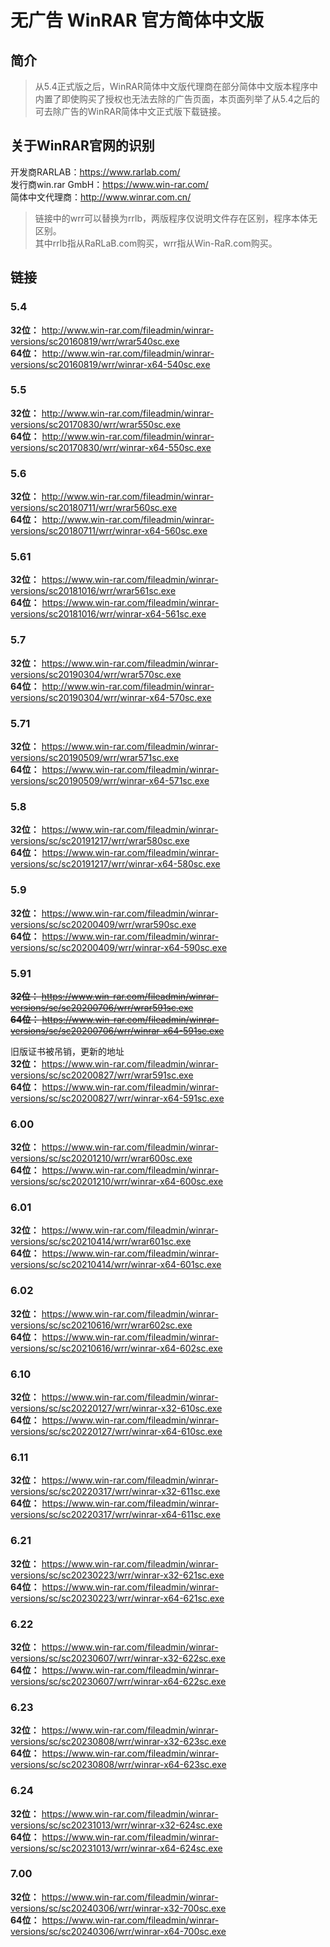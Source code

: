 # 无广告 WinRAR 官方简体中文版
## 简介
> 从5.4正式版之后，WinRAR简体中文版代理商在部分简体中文版本程序中内置了即使购买了授权也无法去除的广告页面，本页面列举了从5.4之后的可去除广告的WinRAR简体中文正式版下载链接。  
## 关于WinRAR官网的识别  
开发商RARLAB：https://www.rarlab.com/  
发行商win.rar GmbH：https://www.win-rar.com/  
简体中文代理商：http://www.winrar.com.cn/  

> 链接中的wrr可以替换为rrlb，两版程序仅说明文件存在区别，程序本体无区别。<br>
> 其中rrlb指从RaRLaB.com购买，wrr指从Win-RaR.com购买。

## 链接  
### 5.4
**32位：** http://www.win-rar.com/fileadmin/winrar-versions/sc20160819/wrr/wrar540sc.exe  
**64位：** http://www.win-rar.com/fileadmin/winrar-versions/sc20160819/wrr/winrar-x64-540sc.exe  

### 5.5  
**32位：** http://www.win-rar.com/fileadmin/winrar-versions/sc20170830/wrr/wrar550sc.exe  
**64位：** http://www.win-rar.com/fileadmin/winrar-versions/sc20170830/wrr/winrar-x64-550sc.exe  

### 5.6  
**32位：** http://www.win-rar.com/fileadmin/winrar-versions/sc20180711/wrr/wrar560sc.exe  
**64位：** http://www.win-rar.com/fileadmin/winrar-versions/sc20180711/wrr/winrar-x64-560sc.exe  

### 5.61  
**32位：** https://www.win-rar.com/fileadmin/winrar-versions/sc20181016/wrr/wrar561sc.exe  
**64位：** https://www.win-rar.com/fileadmin/winrar-versions/sc20181016/wrr/winrar-x64-561sc.exe  

### 5.7  
**32位：** https://www.win-rar.com/fileadmin/winrar-versions/sc20190304/wrr/wrar570sc.exe  
**64位：** http://www.win-rar.com/fileadmin/winrar-versions/sc20190304/wrr/winrar-x64-570sc.exe  

### 5.71  
**32位：** https://www.win-rar.com/fileadmin/winrar-versions/sc20190509/wrr/wrar571sc.exe  
**64位：** https://www.win-rar.com/fileadmin/winrar-versions/sc20190509/wrr/winrar-x64-571sc.exe  

### 5.8  
**32位：** https://www.win-rar.com/fileadmin/winrar-versions/sc/sc20191217/wrr/wrar580sc.exe  
**64位：** https://www.win-rar.com/fileadmin/winrar-versions/sc/sc20191217/wrr/winrar-x64-580sc.exe  
 
### 5.9  
**32位：** https://www.win-rar.com/fileadmin/winrar-versions/sc/sc20200409/wrr/wrar590sc.exe  
**64位：** https://www.win-rar.com/fileadmin/winrar-versions/sc/sc20200409/wrr/winrar-x64-590sc.exe  

### 5.91
~~**32位：** https://www.win-rar.com/fileadmin/winrar-versions/sc/sc20200706/wrr/wrar591sc.exe~~  
~~**64位：** https://www.win-rar.com/fileadmin/winrar-versions/sc/sc20200706/wrr/winrar-x64-591sc.exe~~  

旧版证书被吊销，更新的地址   
**32位：** https://www.win-rar.com/fileadmin/winrar-versions/sc/sc20200827/wrr/wrar591sc.exe  
**64位：** https://www.win-rar.com/fileadmin/winrar-versions/sc/sc20200827/wrr/winrar-x64-591sc.exe  

### 6.00  
**32位：** https://www.win-rar.com/fileadmin/winrar-versions/sc/sc20201210/wrr/wrar600sc.exe  
**64位：** https://www.win-rar.com/fileadmin/winrar-versions/sc/sc20201210/wrr/winrar-x64-600sc.exe  

### 6.01  
**32位：** https://www.win-rar.com/fileadmin/winrar-versions/sc/sc20210414/wrr/wrar601sc.exe   
**64位：** https://www.win-rar.com/fileadmin/winrar-versions/sc/sc20210414/wrr/winrar-x64-601sc.exe  

### 6.02
**32位：** https://www.win-rar.com/fileadmin/winrar-versions/sc/sc20210616/wrr/wrar602sc.exe  
**64位：** https://www.win-rar.com/fileadmin/winrar-versions/sc/sc20210616/wrr/winrar-x64-602sc.exe  

### 6.10
**32位：** https://www.win-rar.com/fileadmin/winrar-versions/sc/sc20220127/wrr/winrar-x32-610sc.exe  
**64位：** https://www.win-rar.com/fileadmin/winrar-versions/sc/sc20220127/wrr/winrar-x64-610sc.exe  

### 6.11
**32位：** https://www.win-rar.com/fileadmin/winrar-versions/sc/sc20220317/wrr/winrar-x32-611sc.exe  
**64位：** https://www.win-rar.com/fileadmin/winrar-versions/sc/sc20220317/wrr/winrar-x64-611sc.exe  

### 6.21
**32位：** https://www.win-rar.com/fileadmin/winrar-versions/sc/sc20230223/wrr/winrar-x32-621sc.exe  
**64位：** https://www.win-rar.com/fileadmin/winrar-versions/sc/sc20230223/wrr/winrar-x64-621sc.exe  

### 6.22 
**32位：** https://www.win-rar.com/fileadmin/winrar-versions/sc/sc20230607/wrr/winrar-x32-622sc.exe  
**64位：** https://www.win-rar.com/fileadmin/winrar-versions/sc/sc20230607/wrr/winrar-x64-622sc.exe  

### 6.23
**32位：** https://www.win-rar.com/fileadmin/winrar-versions/sc/sc20230808/wrr/winrar-x32-623sc.exe  
**64位：** https://www.win-rar.com/fileadmin/winrar-versions/sc/sc20230808/wrr/winrar-x64-623sc.exe  

### 6.24
**32位：** https://www.win-rar.com/fileadmin/winrar-versions/sc/sc20231013/wrr/winrar-x32-624sc.exe  
**64位：** https://www.win-rar.com/fileadmin/winrar-versions/sc/sc20231013/wrr/winrar-x64-624sc.exe  

### 7.00
**32位：** https://www.win-rar.com/fileadmin/winrar-versions/sc/sc20240306/wrr/winrar-x32-700sc.exe  
**64位：** https://www.win-rar.com/fileadmin/winrar-versions/sc/sc20240306/wrr/winrar-x64-700sc.exe  
